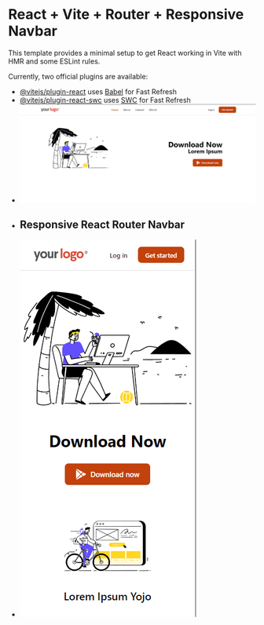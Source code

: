 # React + Vite + Router + Responsive Navbar

This template provides a minimal setup to get React working in Vite with HMR and some ESLint rules.

Currently, two official plugins are available:

- [@vitejs/plugin-react](https://github.com/vitejs/vite-plugin-react/blob/main/packages/plugin-react/README.md) uses [Babel](https://babeljs.io/) for Fast Refresh
- [@vitejs/plugin-react-swc](https://github.com/vitejs/vite-plugin-react-swc) uses [SWC](https://swc.rs/) for Fast Refresh
- ![project image](react_router.png?raw=true "Navbar")
- ## Responsive React Router Navbar
- ![project image](responsive_react_rrouter.png?raw=true "Navbar")
